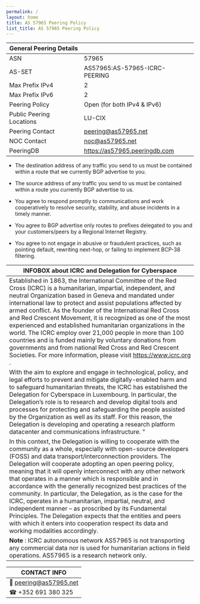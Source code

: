 ```yaml
---
permalink: /
layout: home
title: AS 57965 Peering Policy
list_title: AS 57965 Peering Policy
---
```


| **General Peering Details** |                               |
|-----------------------------|-------------------------------|
| ASN                         | 57965                         |
| AS-SET                      | AS57965:AS-57965-ICRC-PEERING |
| Max Prefix IPv4             | 2                             |
| Max Prefix IPv6             | 2                             |
| Peering Policy              | Open (for both IPv4 & IPv6)   |
| Public Peering Locations    | LU-CIX                        |
| Peering Contact             | peering@as57965.net           |
| NOC Contact                 | noc@as57965.net               |
| PeeringDB                   | https://as57965.peeringdb.com |

* The destination address of any traffic you send to us must be contained within a route that we currently BGP advertise to you.

* The source address of any traffic you send to us must be contained within a route you currently BGP advertise to us.

*  You agree to respond promptly to communications and work cooperatively to resolve security, stability, and abuse incidents in a timely manner.

* You agree to BGP advertise only routes to prefixes delegated to you and your customers/peers by a Regional Internet Registry.

* You agree to not engage in abusive or fraudulent practices, such as pointing default, rewriting next-hop, or failing to implement BCP-38 filtering.

| **INFOBOX about ICRC and Delegation for Cyberspace**                                                                                                                                                                                                                                                                                                                                                                                                                                                                                                                                                                                                                                                                                                                              |
|-----------------------------------------------------------------------------------------------------------------------------------------------------------------------------------------------------------------------------------------------------------------------------------------------------------------------------------------------------------------------------------------------------------------------------------------------------------------------------------------------------------------------------------------------------------------------------------------------------------------------------------------------------------------------------------------------------------------------------------------------------------------------------------|
| Established in 1863, the International Committee of the Red Cross (ICRC) is a humanitarian, impartial, independent, and neutral Organization based in Geneva and mandated under international law to protect and assist populations affected by armed conflict. As the founder of the International Red Cross and Red Crescent Movement, it is recognized as one of the most experienced and established humanitarian organizations in the world. The ICRC employ over 21,000 people in more than 100 countries and is funded mainly by voluntary donations from governments and from national Red Cross and Red Crescent Societies. For more information, please visit [ https://www.icrc.org ]( https://www.icrc.org ).                                                         |
| With the aim to explore and engage in technological, policy, and legal efforts to prevent and mitigate digitally-enabled harm and to safeguard humanitarian threats, the ICRC has established the Delegation for Cyberspace in Luxembourg. In particular, the Delegation’s role is to research and develop digital tools and processes for protecting and safeguarding the people assisted by the Organization as well as its staff. For this reason, the Delegation is developing and operating a research platform datacenter and communications infrastructure. "                                                                                                                                                                                                              |
| In this context, the Delegation is willing to cooperate with the community as a whole, especially with open-source developers (FOSS) and data transport/interconnection providers. The Delegation will cooperate adopting an open peering policy, meaning that it will openly interconnect with any other network that operates in a manner which is responsible and in accordance with the generally recognized best practices of the community. In particular, the Delegation, as is the case for the ICRC, operates in a humanitarian, impartial, neutral, and independent manner – as proscribed by its Fundamental Principles. The Delegation expects that the entities and peers with which it enters into cooperation respect its data and working modalities accordingly. |
| **Note** : ICRC autonomous network AS57965 is not transporting any commercial data nor is used for humanitarian actions in field operations. AS57965 is a research network only.                                                                                                                                                                                                                                                                                                                                                                                                                                                                                                                                                                                                  |

| CONTACT INFO          |
|-----------------------|
| 📧 peering@as57965.net |
| ☎ +352 691 380 325    |